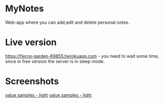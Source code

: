 # MyNotes
Web-app where you can add,edit and delete personal notes.

# Live version
https://fierce-garden-69855.herokuapp.com - you need to wait some time, since in free version the server is in sleep mode.

# Screenshots
[value samples - light](https://github.com/altercation/solarized/raw/master/img/solarized-values-light.png)
[value samples - light](https://imgur.com/a/JyleY)
